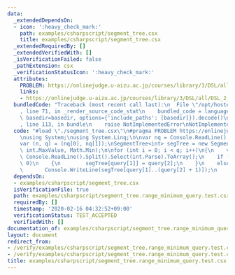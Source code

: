 ```yaml
---
data:
  _extendedDependsOn:
  - icon: ':heavy_check_mark:'
    path: examples/csharpscript/segment_tree.csx
    title: examples/csharpscript/segment_tree.csx
  _extendedRequiredBy: []
  _extendedVerifiedWith: []
  _isVerificationFailed: false
  _pathExtension: csx
  _verificationStatusIcon: ':heavy_check_mark:'
  attributes:
    PROBLEM: https://onlinejudge.u-aizu.ac.jp/courses/library/3/DSL/all/DSL_2_A
    links:
    - https://onlinejudge.u-aizu.ac.jp/courses/library/3/DSL/all/DSL_2_A
  bundledCode: "Traceback (most recent call last):\n  File \"/opt/hostedtoolcache/Python/3.9.2/x64/lib/python3.9/site-packages/onlinejudge_verify/documentation/build.py\"\
    , line 71, in _render_source_code_stat\n    bundled_code = language.bundle(stat.path,\
    \ basedir=basedir, options={'include_paths': [basedir]}).decode()\n  File \"/opt/hostedtoolcache/Python/3.9.2/x64/lib/python3.9/site-packages/onlinejudge_verify/languages/csharpscript.py\"\
    , line 113, in bundle\n    raise NotImplementedError\nNotImplementedError\n"
  code: "#load \"./segment_tree.csx\"\n#pragma PROBLEM https://onlinejudge.u-aizu.ac.jp/courses/library/3/DSL/all/DSL_2_A\n\
    \nusing System;\nusing System.Linq;\n\nvar nq = Console.ReadLine().Split().Select(int.Parse).ToArray();\n\
    var (n, q) = (nq[0], nq[1]);\nSegmentTree<int> segTree = new SegmentTree<int>(n,\
    \ int.MaxValue, Math.Min);\n\nfor (int i = 0; i < q; i++)\n{\n    var query =\
    \ Console.ReadLine().Split().Select(int.Parse).ToArray();\n    if (query[0] ==\
    \ 0)\n    {\n        segTree[query[1]] = query[2];\n    }\n    else\n    {\n \
    \       Console.WriteLine(segTree[query[1]..(query[2] + 1)]);\n    }\n}\n"
  dependsOn:
  - examples/csharpscript/segment_tree.csx
  isVerificationFile: true
  path: examples/csharpscript/segment_tree.range_minimum_query.test.csx
  requiredBy: []
  timestamp: '2020-02-16 04:32:52+09:00'
  verificationStatus: TEST_ACCEPTED
  verifiedWith: []
documentation_of: examples/csharpscript/segment_tree.range_minimum_query.test.csx
layout: document
redirect_from:
- /verify/examples/csharpscript/segment_tree.range_minimum_query.test.csx
- /verify/examples/csharpscript/segment_tree.range_minimum_query.test.csx.html
title: examples/csharpscript/segment_tree.range_minimum_query.test.csx
---
```

